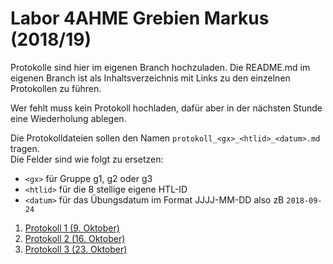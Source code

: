 # Labor 4AHME Grebien Markus (2018/19)

Protokolle sind hier im eigenen Branch hochzuladen. Die README.md im eigenen Branch ist als Inhaltsverzeichnis mit Links zu den einzelnen Protokollen zu führen.

Wer fehlt muss kein Protokoll hochladen, dafür aber in der nächsten Stunde eine Wiederholung ablegen.

Die Protokolldateien sollen den Namen `protokoll_<gx>_<htlid>_<datum>.md` tragen.  
Die Felder sind wie folgt zu ersetzen:

* `<gx>` für Gruppe g1, g2 oder g3
* `<htlid>` für die 8 stellige eigene HTL-ID
* `<datum>` für das Übungsdatum im Format JJJJ-MM-DD also zB `2018-09-24`
  
1. [Protokoll 1 (9. Oktober)](https://github.com/HTLMechatronics/m15-la1-sx/blob/gremam15/protokoll_g1_gremam15_2018-10-9.md)
1. [Protokoll 2 (16. Oktober)](https://github.com/HTLMechatronics/m15-la1-sx/blob/gremam15/protokoll_g1_gremam15_2018-10-16.md)
1. [Protokoll 3 (23. Oktober)](https://github.com/HTLMechatronics/m15-la1-sx/blob/gremam15/protokoll_g1_gremam15_2018-10-23.md)
